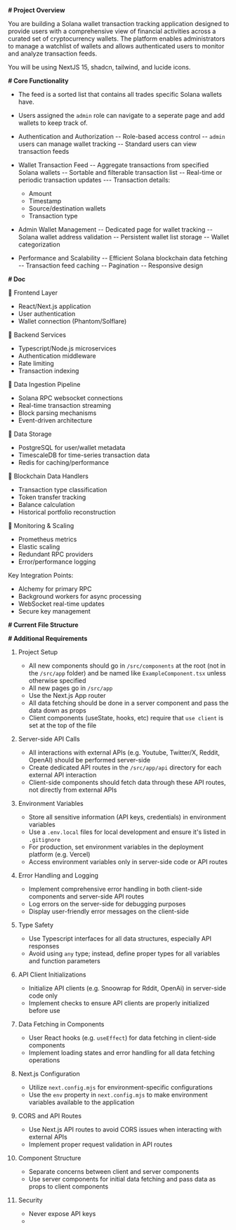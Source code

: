 **# Project Overview**

You are building a Solana wallet transaction tracking application designed to provide users with a comprehensive view of financial activities across a curated set of cryptocurrency wallets. The platform enables administrators to manage a watchlist of wallets and allows authenticated users to monitor and analyze transaction feeds.

You will be using NextJS 15, shadcn, tailwind, and lucide icons.

**# Core Functionality**
- The feed is a sorted list that contains all trades specific Solana wallets have.
- Users assigned the `admin` role can navigate to a seperate page and add wallets to keep track of.

- Authentication and Authorization
-- Role-based access control
-- `admin` users can manage wallet tracking
-- Standard users can view transaction feeds

- Wallet Transaction Feed
-- Aggregate transactions from specified Solana wallets
--  Sortable and filterable transaction list
-- Real-time or periodic transaction updates
--- Transaction details:
  * Amount
  * Timestamp
  * Source/destination wallets
  * Transaction type

- Admin Wallet Management
-- Dedicated page for wallet tracking
-- Solana wallet address validation
-- Persistent wallet list storage
-- Wallet categorization

- Performance and Scalability
-- Efficient Solana blockchain data fetching
-- Transaction feed caching
-- Pagination
-- Responsive design

**# Doc**

🔹 Frontend Layer
- React/Next.js application
- User authentication
- Wallet connection (Phantom/Solflare)

🔹 Backend Services
- Typescript/Node.js microservices
- Authentication middleware
- Rate limiting
- Transaction indexing

🔹 Data Ingestion Pipeline
- Solana RPC websocket connections
- Real-time transaction streaming
- Block parsing mechanisms
- Event-driven architecture

🔹 Data Storage
- PostgreSQL for user/wallet metadata
- TimescaleDB for time-series transaction data
- Redis for caching/performance

🔹 Blockchain Data Handlers
- Transaction type classification
- Token transfer tracking
- Balance calculation
- Historical portfolio reconstruction

🔹 Monitoring & Scaling
- Prometheus metrics
- Elastic scaling
- Redundant RPC providers
- Error/performance logging

Key Integration Points:
- Alchemy for primary RPC
- Background workers for async processing
- WebSocket real-time updates
- Secure key management

**# Current File Structure**


**# Additional Requirements**
1. Project Setup
	- All new components should go in `/src/components` at the root (not in the `/src/app` folder) and be named like `ExampleComponent.tsx` unless otherwise specified
	- All new pages go in `/src/app`
	- Use the Next.js App router
	- All data fetching should be done in a server component and pass the data down as props
	- Client components (useState, hooks, etc) require that `use client` is set at the top of the file

2. Server-side API Calls
	- All interactions with external APIs (e.g. Youtube, Twitter/X, Reddit, OpenAI) should be performed server-side
	- Create dedicated API routes in the `/src/app/api` directory for each external API interaction
	- Client-side components should fetch data through these API routes, not directly from external APIs

3. Environment Variables
	- Store all sensitive information (API keys, credentials) in environment variables
	- Use a `.env.local` files for local development and ensure it's listed in `.gitignore`
	- For production, set environment variables in the deployment platform (e.g. Vercel)
	- Access environment variables only in server-side code or API routes

4. Error Handling and Logging
	- Implement comprehensive error handling in both client-side components and server-side API routes
	- Log errors on the server-side for debugging purposes
	- Display user-friendly error messages on the client-side

5. Type Safety
	- Use Typescript interfaces for all data structures, especially API responses
	- Avoid using `any` type; instead, define proper types for all variables and function parameters

6. API Client Initializations
	- Initialize API clients (e.g. Snoowrap for Rddit, OpenAi) in server-side code only
	- Implement checks to ensure API clients are properly initialized before use

7. Data Fetching in Components
	- User React hooks (e.g. `useEffect`) for data fetching in client-side components
	- Implement loading states and error handling for all data fetching operations

8. Next.js Configuration
	- Utilize `next.config.mjs` for environment-specific configurations
	- Use the `env` property in `next.config.mjs` to make environment variables available to the application

9. CORS and API Routes
	- Use Next.js API routes to avoid CORS issues when interacting with external APIs
	- Implement proper request validation in API routes

10. Component Structure
	- Separate concerns between client and server components
	- Use server components for initial data fetching and pass data as props to client components

11. Security
	- Never expose API keys
	- 